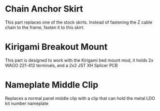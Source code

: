 # Chain Anchor Skirt
This part replaces one of the stock skirts. Instead of fastening the Z cable chain to the frame, fasten it to this skirt.

# Kirigami Breakout Mount
This part is designed to work with the Kirigami bed mount mod, it holds 2x WAGO 221-412 terminals, and a 2x2 JST XH Splicer PCB

# Nameplate Middle Clip
Replaces a normal panel middle clip with a clip that can hold the metal LDO kit number nameplate